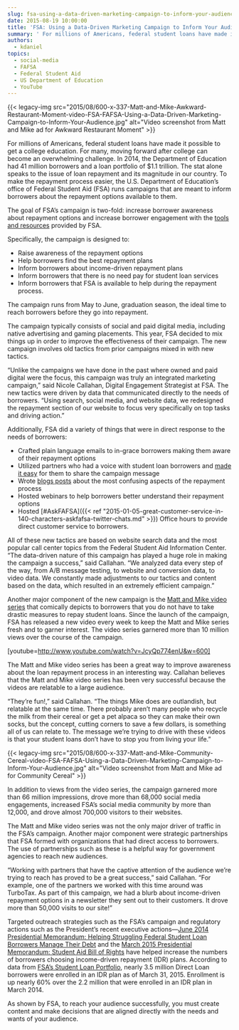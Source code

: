 ```yaml
---
slug: fsa-using-a-data-driven-marketing-campaign-to-inform-your-audience
date: 2015-08-19 10:00:00
title: 'FSA: Using a Data-Driven Marketing Campaign to Inform Your Audience'
summary: ' For millions of Americans, federal student loans have made it possible to get a college education. For many, moving forward after college can become an overwhelming challenge. In 2014, the Department of Education had 41 million borrowers and a loan'
authors:
  - kdaniel
topics:
  - social-media
  - FAFSA
  - Federal Student Aid
  - US Department of Education
  - YouTube
---
```


{{< legacy-img src="2015/08/600-x-337-Matt-and-Mike-Awkward-Restaurant-Moment-video-FSA-FAFSA-Using-a-Data-Driven-Marketing-Campaign-to-Inform-Your-Audience.jpg" alt="Video screenshot from Matt and Mike ad for Awkward Restaurant Moment" >}}

For millions of Americans, federal student loans have made it possible to get a college education. For many, moving forward after college can become an overwhelming challenge. In 2014, the Department of Education had 41 million borrowers and a loan portfolio of $1.1 trillion. The stat alone speaks to the issue of loan repayment and its magnitude in our country. To make the repayment process easier, the U.S. Department of Education’s office of Federal Student Aid (FSA) runs campaigns that are meant to inform borrowers about the repayment options available to them.

The goal of FSA’s campaign is two-fold: increase borrower awareness about repayment options and increase borrower engagement with the [tools and resources](https://studentaid.ed.gov/sa/repay-loans) provided by FSA.

Specifically, the campaign is designed to:

  * Raise awareness of the repayment options
  * Help borrowers find the best repayment plans
  * Inform borrowers about income-driven repayment plans
  * Inform borrowers that there is no need pay for student loan services
  * Inform borrowers that FSA is available to help during the repayment process.

The campaign runs from May to June, graduation season, the ideal time to reach borrowers before they go into repayment.

The campaign typically consists of social and paid digital media, including native advertising and gaming placements. This year, FSA decided to mix things up in order to improve the effectiveness of their campaign. The new campaign involves old tactics from prior campaigns mixed in with new tactics.

“Unlike the campaigns we have done in the past where owned and paid digital were the focus, this campaign was truly an integrated marketing campaign,&#8221; said Nicole Callahan, Digital Engagement Strategist at FSA. The new tactics were driven by data that communicated directly to the needs of borrowers. “Using search, social media, and website data, we redesigned the repayment section of our website to focus very specifically on top tasks and driving action.”

Additionally, FSA did a variety of things that were in direct response to the needs of borrowers:

  * Crafted plain language emails to in-grace borrowers making them aware of their repayment options
  * Utilized partners who had a voice with student loan borrowers and [made it easy](http://financialaidtoolkit.ed.gov/tk/outreach/target/borrowers/repayment-resources.jsp) for them to share the campaign message
  * Wrote [blogs posts](http://www.ed.gov/blog/topic/federal-student-aid/) about the most confusing aspects of the repayment process
  * Hosted webinars to help borrowers better understand their repayment options
  * Hosted [#AskFAFSA]({{< ref "2015-01-05-great-customer-service-in-140-characters-askfafsa-twitter-chats.md" >}}) Office hours to provide direct customer service to borrowers.

All of these new tactics are based on website search data and the most popular call center topics from the Federal Student Aid Information Center. “The data-driven nature of this campaign has played a huge role in making the campaign a success,” said Callahan. “We analyzed data every step of the way, from A/B message testing, to website and conversion data, to video data. We constantly made adjustments to our tactics and content based on the data, which resulted in an extremely efficient campaign.”

Another major component of the new campaign is the [Matt and Mike video series](https://www.youtube.com/user/FederalStudentAid) that comically depicts to borrowers that you do not have to take drastic measures to repay student loans. Since the launch of the campaign, FSA has released a new video every week to keep the Matt and Mike series fresh and to garner interest. The video series garnered more than 10 million views over the course of the campaign.

[youtube=http://www.youtube.com/watch?v=JcyQp774enU&w=600]
  
The Matt and Mike video series has been a great way to improve awareness about the loan repayment process in an interesting way. Callahan believes that the Matt and Mike video series has been very successful because the videos are relatable to a large audience.

“They’re fun!,” said Callahan. “The things Mike does are outlandish, but relatable at the same time. There probably aren’t many people who recycle the milk from their cereal or get a pet alpaca so they can make their own socks, but the concept, cutting corners to save a few dollars, is something all of us can relate to. The message we’re trying to drive with these videos is that your student loans don’t have to stop you from living your life.”

{{< legacy-img src="2015/08/600-x-337-Matt-and-Mike-Community-Cereal-video-FSA-FAFSA-Using-a-Data-Driven-Marketing-Campaign-to-Inform-Your-Audience.jpg" alt="Video screenshot from Matt and Mike ad for Community Cereal" >}}

In addition to views from the video series, the campaign garnered more than 66 million impressions, drove more than 68,000 social media engagements, increased FSA’s social media community by more than 12,000, and drove almost 700,000 visitors to their websites.

The Matt and Mike video series was not the only major driver of traffic in the FSA’s campaign. Another major component were strategic partnerships that FSA formed with organizations that had direct access to borrowers. The use of partnerships such as these is a helpful way for government agencies to reach new audiences.

“Working with partners that have the captive attention of the audience we’re trying to reach has proved to be a great success,” said Callahan. “For example, one of the partners we worked with this time around was TurboTax. As part of this campaign, we had a blurb about income-driven repayment options in a newsletter they sent out to their customers. It drove more than 50,000 visits to our site!”

Targeted outreach strategies such as the FSA’s campaign and regulatory actions such as the President’s recent executive actions—[June 2014 Presidential Memorandum: Helping Struggling Federal Student Loan Borrowers Manage Their Debt](https://www.whitehouse.gov/the-press-office/2014/06/09/presidential-memorandum-federal-student-loan-repayments) and the [March 2015 Presidential Memorandum: Student Aid Bill of Rights](https://www.whitehouse.gov/the-press-office/2015/03/10/presidential-memorandum-student-aid-bill-rights) have helped increase the numbers of borrowers choosing income-driven repayment (IDR) plans. According to data from [FSA’s Student Loan Portfolio](https://studentaid.ed.gov/sa/about/data-center/student/portfolio), nearly 3.5 million Direct Loan borrowers were enrolled in an IDR plan as of March 31, 2015. Enrollment is up nearly 60% over the 2.2 million that were enrolled in an IDR plan in March 2014.

As shown by FSA, to reach your audience successfully, you must create content and make decisions that are aligned directly with the needs and wants of your audience.